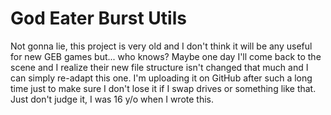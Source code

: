 # God Eater Burst Utils

Not gonna lie, this project is very old and I don't think it will be any useful for new GEB games but... who knows?
Maybe one day I'll come back to the scene and I realize their new file structure isn't changed that much and I can simply re-adapt this one.
I'm uploading it on GitHub after such a long time just to make sure I don't lose it if I swap drives or something like that. Just don't judge it, I was 16 y/o when I wrote this.
